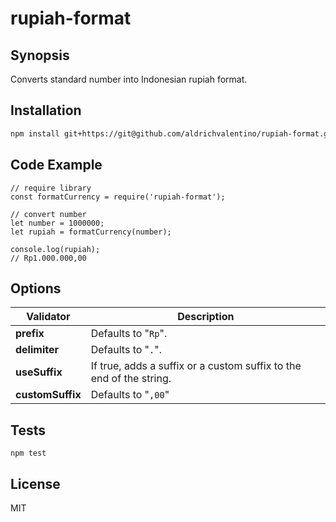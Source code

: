 # rupiah-format

## Synopsis

Converts standard number into Indonesian rupiah format.

## Installation
```sh
npm install git+https://git@github.com/aldrichvalentino/rupiah-format.git
```

## Code Example

```
// require library
const formatCurrency = require('rupiah-format');

// convert number
let number = 1000000;
let rupiah = formatCurrency(number);

console.log(rupiah);
// Rp1.000.000,00
```

## Options
Validator                       | Description
--------------------------------| --------------------------------------
**prefix**                      | Defaults to "`Rp`".
**delimiter**                   | Defaults to "`.`".
**useSuffix**                   | If true, adds a suffix or a custom suffix to the end of the string.
**customSuffix**                | Defaults to "`,00`" 

## Tests

```
npm test
```

## License

MIT